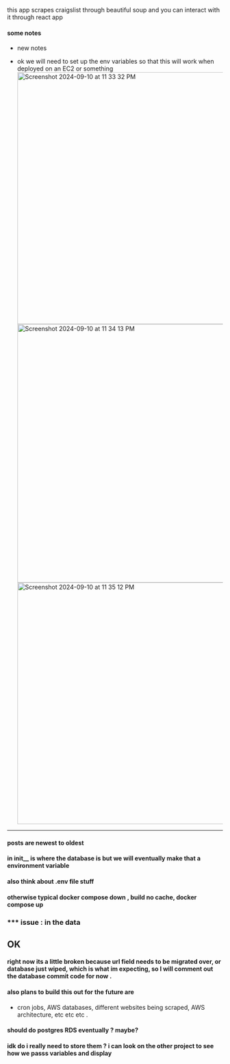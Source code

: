 this app scrapes craigslist through beautiful soup and you can interact with it through react app

#### some notes
- new notes 

- ok we will need to set up the env variables so that this will work when deployed on an EC2 or something
<img width="588" alt="Screenshot 2024-09-10 at 11 33 32 PM" src="https://github.com/user-attachments/assets/e1805b65-66f0-421e-a908-b75989719748"><img width="603" alt="Screenshot 2024-09-10 at 11 34 13 PM" src="https://github.com/user-attachments/assets/bfc8da28-49c6-420d-ac9b-20fff7148e98"><img width="564" alt="Screenshot 2024-09-10 at 11 35 12 PM" src="https://github.com/user-attachments/assets/7c888592-bd73-4904-9df2-ed04997b1a0f">



---------------------------------------------------------------
#### posts are newest to oldest 

#### in init__ is where the database is but we will eventually make that a environment variable 

#### also think about .env file stuff 

#### otherwise typical docker compose down , build no cache, docker compose up 

### *** issue : in the data 

## OK 

#### right now its a little broken because url field needs to be migrated over, or database just wiped, which is what im expecting, so I will comment out the database commit code for now .

#### also plans to build this out for the future are 
- cron jobs, AWS databases, different websites being scraped, AWS architecture, etc etc etc .

#### should do postgres  RDS eventually ? maybe?
 #### idk do i really need to store them ? i can look on the other project to see how we passs variables and display